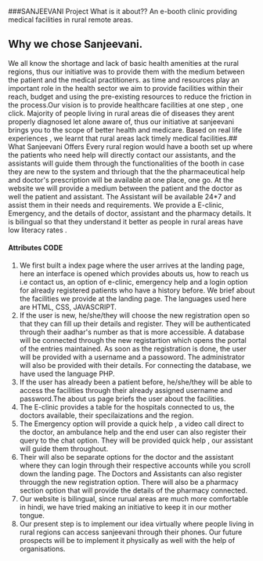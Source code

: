 ###SANJEEVANI
Project
What is it about??
An e-booth clinic providing medical facilities in rural remote areas. 
## Why we chose Sanjeevani.
We all know the shortage and lack of basic health amenities at the rural regions, thus our initiative was to provide them with the medium between the patient and the medical practitioners.  as time and resources play an important role in the health sector we aim to provide facilities within their reach, budget and using the pre-existing resources to reduce the friction in the process.Our vision is to provide healthcare facilities at one step , one click. Majority of people living in rural areas die of diseases they arent properly diagnosed let alone aware of, thus our initiative at sanjeevani brings you to the scope of better health and medicare.
Based on real life experiences , we learnt that rural areas lack timely medical facilities.## What Sanjeevani Offers
Every rural region would have a booth set up where the patients who need help will directly contact our assistants, and the assistants will guide them through the functionalities of the booth in case they are new to the system and thriough that the the pharmaceutical help and doctor's prescription will be available at one place, one go. At the website we will provide a medium between the patient and the doctor as well the patient and assistant. The Assistant will be available 24*7 and assist them in their needs and requirements. We provide a E-clinic, Emergency, and the details of doctor, assistant and the pharmacy details. It is bilingual so that they understand it better as people in rural areas have low literacy rates .
#### Attributes CODE
1) We first built a index page where the user arrives at the landing page, here an interface is opened which provides abouts us, how to reach us i.e contact us, an option of e-clinic, emergency help and a login option for already registered patients who have a history before. We brief about the facilities we provide at the landing page.  The languages used here are HTML, CSS, JAVASCRIPT. 
2) If the user is new, he/she/they will choose the new registration open so that they can fill up their details and register. They will be authenticated through their aadhar's number as that is more accessible. A database will be connected through the new registartion which opens the portal of the entries maintained. As soon as the registration is done, the user will be provided with a username and a passoword. The administrator will also be provided with their details. For connecting the database, we have used the language PHP.
3) If the user has already been a patient before, he/she/they will be able to access the facilities through their already assigned username and password.The about us page briefs the user about the facilities.
4)  The E-clinic provides  a table for the hospitals connected to us, the doctors available, their specilaizations and the region. 
5) The Emergency option will provide a quick help , a video call direct to the doctor, an ambulance help and the end user can also register their query to the chat option. They  will be provided quick help , our assistant will guide them throughout.
6) Their will also be separate options for the doctor and the assistant where they can login through their respective accounts while you scroll down the landing page. The Doctors and Assistants can also register througgh the new registration option. There will also be a pharmacy section option that will provide the details of the pharmacy connected.
7) Our website is bilingual, since rurual areas are much more comfortable in hindi, we have tried making an initiative to keep it in our mother tongue.
8) Our present step is to implement our idea virtually where people living in rural regions can access sanjeevani through their phones. Our future prospects will be to implement it physically as well with the help of organisations.
